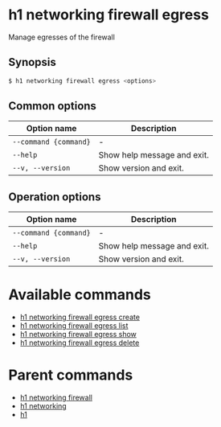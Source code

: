 
# h1 networking firewall egress

Manage egresses of the firewall

## Synopsis

```bash
$ h1 networking firewall egress <options>
```

## Common options

| Option name               | Description                 |
| ------------------------- | --------------------------- |
| ```--command {command}``` | -                           |
| ```--help```              | Show help message and exit. |
| ```--v, --version```      | Show version and exit.      |

## Operation options

| Option name               | Description                 |
| ------------------------- | --------------------------- |
| ```--command {command}``` | -                           |
| ```--help```              | Show help message and exit. |
| ```--v, --version```      | Show version and exit.      |

# Available commands

* [h1 networking firewall egress create](./create/README.md)
* [h1 networking firewall egress list](./list/README.md)
* [h1 networking firewall egress show](./show/README.md)
* [h1 networking firewall egress delete](./delete/README.md)

# Parent commands

* [h1 networking firewall](./../README.md)
* [h1 networking](./../../README.md)
* [h1](./../../../README.md)
